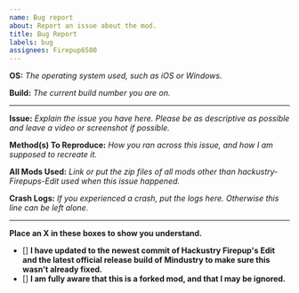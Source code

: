 ```yaml
---
name: Bug report
about: Report an issue about the mod.
title: Bug Report
labels: bug
assignees: Firepup6500
---
```


**OS:** *The operating system used, such as iOS or Windows.*

**Build:** *The current build number you are on.*

---

**Issue:** *Explain the issue you have here. Please be as descriptive as possible and leave a video or screenshot if possible.*

**Method(s) To Reproduce:** *How you ran across this issue, and how I am supposed to recreate it.*

**All Mods Used:** *Link or put the zip files of all mods other than hackustry-Firepups-Edit used when this issue happened.*

**Crash Logs:** *If you experienced a crash, put the logs here. Otherwise this line can be left alone.*

---

**Place an X in these boxes to show you understand.**

- [] **I have updated to the newest commit of Hackustry Firepup's Edit and the latest official release build of Mindustry to make sure this wasn't already fixed.**
- [] **I am fully aware that this is a forked mod, and that I may be ignored.**

